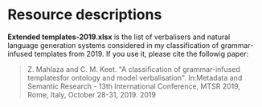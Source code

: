 # Resource descriptions

**Extended templates-2019.xlsx** is the list of verbalisers and natural language generation systems considered in my classification of grammar-infused templates from 2019. If you use it, please cite the followig paper:

> Z. Mahlaza and C. M. Keet. "A classification of grammar-infused templatesfor ontology and model verbalisation". In:Metadata and Semantic Research - 13th International Conference, MTSR 2019, Rome, Italy, October 28-31, 2019. 2019
